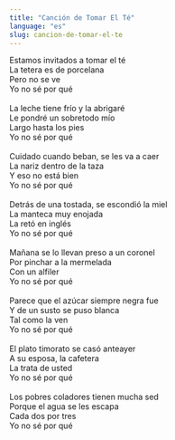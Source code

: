```yaml
---
title: "Canción de Tomar El Té"
language: "es"
slug: cancion-de-tomar-el-te
---
```

Estamos invitados a tomar el té   
La tetera es de porcelana   
Pero no se ve   
Yo no sé por qué   
&nbsp;   
La leche tiene frío y la abrigaré   
Le pondré un sobretodo mío   
Largo hasta los pies   
Yo no sé por qué   
&nbsp;   
Cuidado cuando beban, se les va a caer   
La nariz dentro de la taza   
Y eso no está bien   
Yo no sé por qué   
&nbsp;   
Detrás de una tostada, se escondió la miel   
La manteca muy enojada   
La retó en inglés   
Yo no sé por qué   
&nbsp;   
Mañana se lo llevan preso a un coronel   
Por pinchar a la mermelada   
Con un alfiler   
Yo no sé por qué   
&nbsp;   
Parece que el azúcar siempre negra fue   
Y de un susto se puso blanca   
Tal como la ven   
Yo no sé por qué   
&nbsp;   
El plato timorato se casó anteayer   
A su esposa, la cafetera   
La trata de usted   
Yo no sé por qué   
&nbsp;   
Los pobres coladores tienen mucha sed   
Porque el agua se les escapa   
Cada dos por tres   
Yo no sé por qué   
